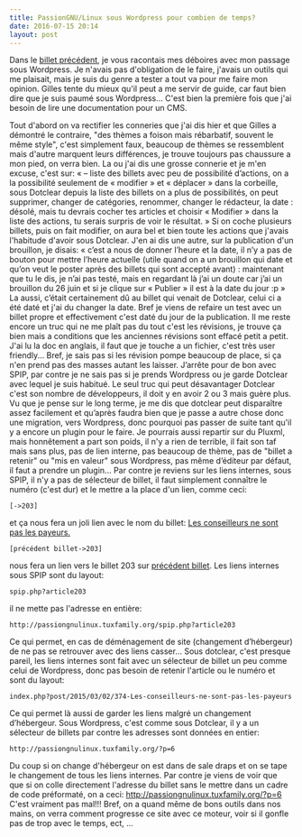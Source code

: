 ```yaml
---
title: PassionGNU/Linux sous Wordpress pour combien de temps?
date: 2016-07-15 20:14
layout: post
---
```


Dans le [billet précédent](http://passiongnulinux.tuxfamily.org/?p=6),
je vous racontais mes déboires avec mon passage sous Wordpress. Je
n'avais pas d'obligation de le faire, j'avais un outils qui me plaisait,
mais je suis du genre a tester a tout va pour me faire mon opinion.
Gilles tente du mieux qu'il peut a me servir de guide, car faut bien
dire que je suis paumé sous Wordpress... C'est bien la première fois que
j'ai besoin de lire une documentation pour un CMS.  
<!--more-->  
Tout d'abord on va rectifier les conneries que j'ai dis hier et que
Gilles a démontré le contraire, "des thèmes a foison mais rébarbatif,
souvent le même style", c'est simplement faux, beaucoup de thèmes se
ressemblent mais d'autre marquent leurs différences, je trouve toujours
pas chaussure a mon pied, on verra bien. La ou j'ai dis une grosse
connerie et je m'en excuse, c'est sur: « – liste des billets avec peu de
possibilité d’actions, on a la possibilité seulement de « modifier » et
« déplacer » dans la corbeille, sous Dotclear depuis la liste des
billets on a plus de possibilités, on peut supprimer, changer de
catégories, renommer, changer le rédacteur, la date : désolé, mais tu
devrais cocher tes articles et choisir « Modifier » dans la liste des
actions, tu serais surpris de voir le résultat. » Si on coche plusieurs
billets, puis on fait modifier, on aura bel et bien toute les actions
que j'avais l'habitude d'avoir sous Dotclear. J'en ai dis une autre, sur
la publication d'un brouillon, je disais: « c’est a nous de donner
l’heure et la date, il n’y a pas de bouton pour mettre l’heure actuelle
(utile quand on a un brouillon qui date et qu’on veut le poster après
des billets qui sont accepté avant) : maintenant que tu le dis, je n’ai
pas testé, mais en regardant là j’ai un doute car j’ai un brouillon du
26 juin et si je clique sur « Publier » il est à la date du jour :p » La
aussi, c’était certainement dû au billet qui venait de Dotclear, celui
ci a été daté et j'ai du changer la date. Bref je viens de refaire un
test avec un billet propre et effectivement c'est daté du jour de la
publication. Il me reste encore un truc qui ne me plaît pas du tout
c'est les révisions, je trouve ça bien mais a conditions que les
anciennes révisions sont effacé petit a petit. J'ai lu la doc en
anglais, il faut que je touche a un fichier, c'est très user friendly...
Bref, je sais pas si les révision pompe beaucoup de place, si ça n'en
prend pas des masses autant les laisser. J’arrête pour de bon avec SPIP,
par contre je ne sais pas si je prends Wordpress ou je garde Dotclear
avec lequel je suis habitué. Le seul truc qui peut désavantager Dotclear
c'est son nombre de développeurs, il doit y en avoir 2 ou 3 mais guère
plus. Vu que je pense sur le long terme, je me dis que dotclear peut
disparaître assez facilement et qu’après faudra bien que je passe a
autre chose donc une migration, vers Wordpress, donc pourquoi pas passer
de suite tant qu'il y a encore un plugin pour le faire. Je pourrais
aussi repartir sur du Pluxml, mais honnêtement a part son poids, il n'y
a rien de terrible, il fait son taf mais sans plus, pas de lien interne,
pas beaucoup de thème, pas de "billet a retenir" ou "mis en valeur" sous
Wordpress, pas même d’éditeur par défaut, il faut a prendre un plugin...
Par contre je reviens sur les liens internes, sous SPIP, il n'y a pas de
sélecteur de billet, il faut simplement connaître le numéro (c'est dur)
et le mettre a la place d'un lien, comme ceci:

    [->203]

et ça nous fera un joli lien avec le nom du billet: [Les conseilleurs ne
sont pas les payeurs.](http://passiongnulinux.tuxfamily.org/?p=6)

    [précédent billet->203]

nous fera un lien vers le billet 203 sur [précédent
billet](http://passiongnulinux.tuxfamily.org/?p=6). Les liens internes
sous SPIP sont du layout:

    spip.php?article203

il ne mette pas l'adresse en entière:

    http://passiongnulinux.tuxfamily.org/spip.php?article203

Ce qui permet, en cas de déménagement de site (changement d’hébergeur)
de ne pas se retrouver avec des liens casser... Sous dotclear, c'est
presque pareil, les liens internes sont fait avec un sélecteur de billet
un peu comme celui de Wordpress, donc pas besoin de retenir l'article ou
le numéro et sont du layout:

    index.php?post/2015/03/02/374-Les-conseilleurs-ne-sont-pas-les-payeurs

Ce qui permet là aussi de garder les liens malgré un changement
d’hébergeur. Sous Wordpress, c'est comme sous Dotclear, il y a un
sélecteur de billets par contre les adresses sont données en entier:

    http://passiongnulinux.tuxfamily.org/?p=6

Du coup si on change d'hébergeur on est dans de sale draps et on se tape
le changement de tous les liens internes. Par contre je viens de voir
que que si on colle directement l'adresse du billet sans le mettre dans
un cadre de code préformaté, on a ceci:
http://passiongnulinux.tuxfamily.org/?p=6 C'est vraiment pas mal!!!
Bref, on a quand même de bons outils dans nos mains, on verra comment
progresse ce site avec ce moteur, voir si il gonfle pas de trop avec le
temps, ect, ...
